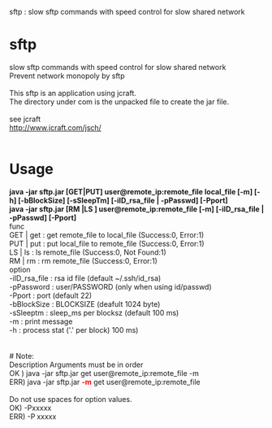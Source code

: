 sftp : slow sftp commands with speed control for slow shared network  <br>
# sftp
 slow sftp commands with speed control for slow shared network  <br>
 Prevent network monopoly by sftp  <br>
<br>
This sftp is an application using jcraft.<br>
The directory under com is the unpacked file to create the jar file.<br>
<br>
see jcraft<br>
http://www.jcraft.com/jsch/<br>
<br>
# Usage <br>
<strong>
java -jar sftp.jar [GET|PUT] user@remote_ip:remote_file local_file [-m] [-h] [-bBlockSize] [-sSleepTm] [-iID_rsa_file | -pPasswd] [-Pport]<br>
java -jar sftp.jar [RM |LS ] user@remote_ip:remote_file [-m] [-iID_rsa_file | -pPasswd] [-Pport]<br>
</strong>
func<br>
        GET | get     : get remote_file to local_file  (Success:0, Error:1)<br>
        PUT | put     : put local_file  to remote_file (Success:0, Error:1)<br>
        LS  | ls      : ls  remote_file (Success:0, Not Found:1)<br>
        RM  | rm      : rm  remote_file (Success:0, Error:1)<br>
option<br>
        -iID_rsa_file :  rsa id file          (default ~/.ssh/id_rsa)<br>
        -pPassword    :  user/PASSWORD        (only when using id/passwd)<br>
        -Pport        :  port                 (default 22)<br>
        -bBlockSize   :  BLOCKSIZE            (deafult 1024 byte)<br>
        -sSleeptm     :  sleep_ms per blocksz (default 100 ms)<br>
        -m            :  print message<br>
        -h            :  process stat ('.' per block) 100 ms)<br><br>
<br>
# Note: <br>
 Description Arguments must be in order<br>
  OK ) java -jar sftp.jar get user@remote_ip:remote_file -m <br>
  ERR) java -jar sftp.jar <strong style="color:red;">-m</strong>  get user@remote_ip:remote_file<br>
<br>
 Do not use spaces for option values.<br>
  OK)  -Pxxxxx<br>
  ERR) -P<strong style="color:red;"> </strong>xxxxx<br>

